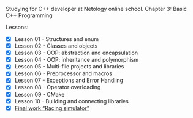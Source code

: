 Studying for C++ developer at Netology online school. 
Chapter 3: Basic C++ Programming

Lessons:
- [x] Lesson 01 - Structures and enum
- [x] Lesson 02 - Classes and objects
- [x] Lesson 03 - OOP: abstraction and encapsulation
- [x] Lesson 04 - OOP: inheritance and polymorphism
- [x] Lesson 05 - Multi-file projects and libraries
- [x] Lesson 06 - Preprocessor and macros
- [x] Lesson 07 - Exceptions and Error Handling
- [x] Lesson 08 - Operator overloading
- [x] Lesson 09 - CMake
- [x] Lesson 10 - Building and connecting libraries
- [x] [Final work “Racing simulator”](https://github.com/Alexander-Eismont/Racing_Simulator)
